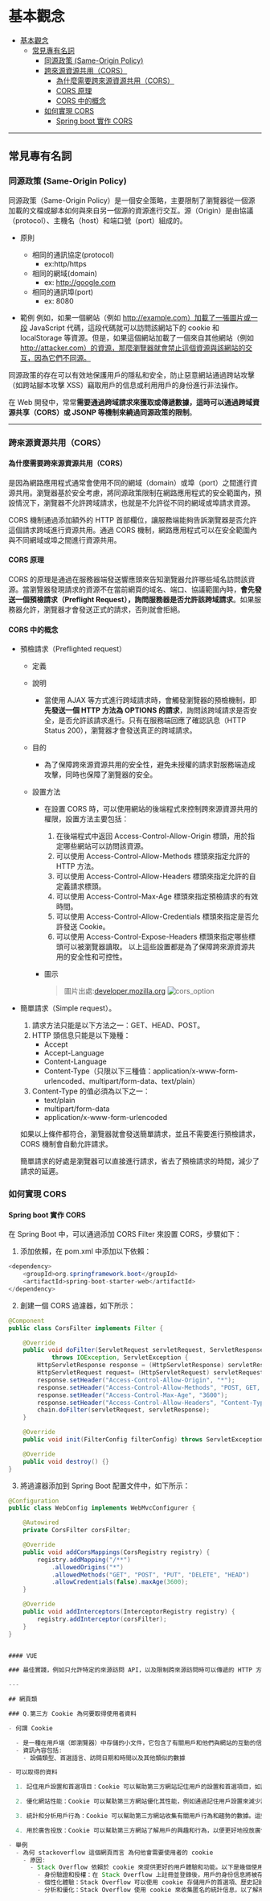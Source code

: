 # 基本觀念

- [基本觀念](#基本觀念)
  - [常見專有名詞](#常見專有名詞)
    - [同源政策 (Same-Origin Policy)](#同源政策-same-origin-policy)
    - [跨來源資源共用（CORS）](#跨來源資源共用cors)
      - [為什麼需要跨來源資源共用（CORS）](#為什麼需要跨來源資源共用cors)
      - [CORS 原理](#cors-原理)
      - [CORS 中的概念](#cors-中的概念)
    - [如何實現 CORS](#如何實現-cors)
      - [Spring boot 實作 CORS](#spring-boot-實作-cors)

---

## 常見專有名詞

### 同源政策 (Same-Origin Policy)

同源政策（Same-Origin Policy）是一個安全策略，主要限制了瀏覽器從一個源加載的文檔或腳本如何與來自另一個源的資源進行交互。源（Origin）是由協議（protocol）、主機名（host）和端口號（port）組成的。

- 原則

  - 相同的通訊協定(protocol)
    - ex:http/https
  - 相同的網域(domain)
    - ex: http://google.com
  - 相同的通訊埠(port)
    - ex: 8080

- 範例
  例如，如果一個網站（例如 http://example.com）加載了一張圖片或一段 JavaScript 代碼，這段代碼就可以訪問該網站下的 cookie 和 localStorage 等資源。但是，如果這個網站加載了一個來自其他網站（例如 http://attacker.com）的資源，那麼瀏覽器就會禁止這個資源與該網站的交互，因為它們不同源。

同源政策的存在可以有效地保護用戶的隱私和安全，防止惡意網站通過跨站攻擊（如跨站腳本攻擊 XSS）竊取用戶的信息或利用用戶的身份進行非法操作。

在 Web 開發中，常常**需要通過跨域請求來獲取或傳遞數據，這時可以通過跨域資源共享（CORS）或 JSONP 等機制來繞過同源政策的限制**。

---

### 跨來源資源共用（CORS）

#### 為什麼需要跨來源資源共用（CORS）

是因為網路應用程式通常會使用不同的網域（domain）或埠（port）之間進行資源共用。瀏覽器基於安全考慮，將同源政策限制在網路應用程式的安全範圍內，預設情況下，瀏覽器不允許跨域請求，也就是不允許從不同的網域或埠請求資源。

CORS 機制通過添加額外的 HTTP 首部欄位，讓服務端能夠告訴瀏覽器是否允許這個請求跨域進行資源共用。通過 CORS 機制，網路應用程式可以在安全範圍內與不同網域或埠之間進行資源共用。

#### CORS 原理

CORS 的原理是通過在服務器端發送響應頭來告知瀏覽器允許哪些域名訪問該資源。當瀏覽器發現請求的資源不在當前網頁的域名、端口、協議範圍內時，**會先發送一個預檢請求（Preflight Request），詢問服務器是否允許該跨域請求**。如果服務器允許，瀏覽器才會發送正式的請求，否則就會拒絕。

#### CORS 中的概念

- 預檢請求（Preflighted request）

  - 定義
  - 說明
    - 當使用 AJAX 等方式進行跨域請求時，會觸發瀏覽器的預檢機制，即**先發送一個 HTTP 方法為 OPTIONS 的請求**，詢問該跨域請求是否安全，是否允許該請求進行。只有在服務端回應了確認訊息（HTTP Status 200），瀏覽器才會發送真正的跨域請求。
  - 目的
    - 為了保障跨來源資源共用的安全性，避免未授權的請求對服務端造成攻擊，同時也保障了瀏覽器的安全。
  - 設置方法

    - 在設置 CORS 時，可以使用網站的後端程式來控制跨來源資源共用的權限，設置方法主要包括：

      1. 在後端程式中返回 Access-Control-Allow-Origin 標頭，用於指定哪些網站可以訪問該資源。
      2. 可以使用 Access-Control-Allow-Methods 標頭來指定允許的 HTTP 方法。
      3. 可以使用 Access-Control-Allow-Headers 標頭來指定允許的自定義請求標頭。
      4. 可以使用 Access-Control-Max-Age 標頭來指定預檢請求的有效時間。
      5. 可以使用 Access-Control-Allow-Credentials 標頭來指定是否允許發送 Cookie。
      6. 可以使用 Access-Control-Expose-Headers 標頭來指定哪些標頭可以被瀏覽器讀取。
         以上這些設置都是為了保障跨來源資源共用的安全性和可控性。

    - 圖示
      > 圖片出處:[developer.mozilla.org](https://developer.mozilla.org/)
      > ![cors_option](https://developer.mozilla.org/en-US/docs/Web/HTTP/CORS/preflight_correct.png)

- 簡單請求（Simple request）。

  1. 請求方法只能是以下方法之一：GET、HEAD、POST。
  2. HTTP 頭信息只能是以下幾種：
     - Accept
     - Accept-Language
     - Content-Language
     - Content-Type（只限以下三種值：application/x-www-form-urlencoded、multipart/form-data、text/plain）
  3. Content-Type 的值必須為以下之一：
     - text/plain
     - multipart/form-data
     - application/x-www-form-urlencoded

  如果以上條件都符合，瀏覽器就會發送簡單請求，並且不需要進行預檢請求，CORS 機制會自動允許請求。

  簡單請求的好處是瀏覽器可以直接進行請求，省去了預檢請求的時間，減少了請求的延遲。

### 如何實現 CORS

#### Spring boot 實作 CORS

在 Spring Boot 中，可以通過添加 CORS Filter 來設置 CORS，步驟如下：

1. 添加依賴，在 pom.xml 中添加以下依賴：

```java
<dependency>
    <groupId>org.springframework.boot</groupId>
    <artifactId>spring-boot-starter-web</artifactId>
</dependency>
```

2. 創建一個 CORS 過濾器，如下所示：

```java
@Component
public class CorsFilter implements Filter {

    @Override
    public void doFilter(ServletRequest servletRequest, ServletResponse servletResponse, FilterChain chain)
            throws IOException, ServletException {
        HttpServletResponse response = (HttpServletResponse) servletResponse;
        HttpServletRequest request= (HttpServletRequest) servletRequest;
        response.setHeader("Access-Control-Allow-Origin", "*");
        response.setHeader("Access-Control-Allow-Methods", "POST, GET, OPTIONS, DELETE");
        response.setHeader("Access-Control-Max-Age", "3600");
        response.setHeader("Access-Control-Allow-Headers", "Content-Type, Authorization, Content-Length, X-Requested-With");
        chain.doFilter(servletRequest, servletResponse);
    }

    @Override
    public void init(FilterConfig filterConfig) throws ServletException {}

    @Override
    public void destroy() {}
}
```

3. 將過濾器添加到 Spring Boot 配置文件中，如下所示：

```java
@Configuration
public class WebConfig implements WebMvcConfigurer {

    @Autowired
    private CorsFilter corsFilter;

    @Override
    public void addCorsMappings(CorsRegistry registry) {
        registry.addMapping("/**")
            .allowedOrigins("*")
            .allowedMethods("GET", "POST", "PUT", "DELETE", "HEAD")
            .allowCredentials(false).maxAge(3600);
    }

    @Override
    public void addInterceptors(InterceptorRegistry registry) {
        registry.addInterceptor(corsFilter);
    }
}


#### VUE

### 最佳實踐，例如只允許特定的來源訪問 API，以及限制跨來源訪問時可以傳遞的 HTTP 方法和標頭等。

---

## 網頁類

### Q.第三方 Cookie 為何要取得使用者資料

- 何謂 Cookie

  - 是一種在用戶端（即瀏覽器）中存儲的小文件，它包含了有關用戶和他們與網站的互動的信息。
  - 資訊內容包括:
    - 設備類型、首選語言、訪問日期和時間以及其他類似的數據

- 可以取得的資料

  1. 記住用戶設置和首選項目：Cookie 可以幫助第三方網站記住用戶的設置和首選項目，如語言偏好和訪問歷史記錄。這樣可以使用戶在下一次訪問該網站時，體驗更加流暢和個性化。

  2. 優化網站性能：Cookie 可以幫助第三方網站優化其性能，例如通過記住用戶設置來減少請求次數，或通過記住用戶首選項目來減少頁面加載時間。

  3. 統計和分析用戶行為：Cookie 可以幫助第三方網站收集有關用戶行為和趨勢的數據。這些數據可以幫助網站更好地了解其用戶，以制定更好的營銷策略、優化產品和服務，並改進用戶體驗。

  4. 用於廣告投放：Cookie 可以幫助第三方網站了解用戶的興趣和行為，以便更好地投放廣告。這些廣告可以更好地適應用戶的需求和興趣，以提供更好的用戶體驗。

- 舉例
  - 為何 stackoverflow 這個網頁而言 為何他會需要使用者的 cookie
    - 原因:
      - Stack Overflow 依賴於 cookie 來提供更好的用戶體驗和功能。以下是幾個使用者 cookie 的原因：
        - 身份驗證和授權：在 Stack Overflow 上註冊並登錄後，用戶的身份信息將被存儲在 cookie 中。每次用戶在 Stack Overflow 上進行操作時，都需要驗證其身份和授權，以確保用戶具有足夠的權限執行該操作。
        - 個性化體驗：Stack Overflow 可以使用 cookie 存儲用戶的首選項、歷史記錄和其他信息，以提供更個性化的體驗。例如，Stack Overflow 可以使用 cookie 記錄用戶的瀏覽歷史和搜索歷史，以提供更相關的問題和答案。
        - 分析和優化：Stack Overflow 使用 cookie 來收集匿名的統計信息，以了解用戶如何使用網站並優化其功能。例如，Stack Overflow 可以使用 cookie 收集用戶的瀏覽器類型和操作系統信息，以確定應該優化哪些功能和頁面。
```
